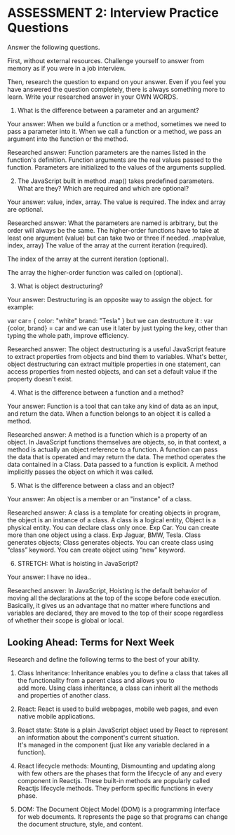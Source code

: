 # ASSESSMENT 2: Interview Practice Questions

Answer the following questions.

First, without external resources. Challenge yourself to answer from memory as if you were in a job interview.

Then, research the question to expand on your answer. Even if you feel you have answered the question completely, there is always something more to learn. Write your researched answer in your OWN WORDS.

1. What is the difference between a parameter and an argument?

  Your answer: When we build a function or a method, sometimes we need to pass a parameter into it. When we call a function or a method, we pass an argument into the function or the method.

  Researched answer: Function parameters are the names listed in the function's definition. Function arguments are the real values passed to the function. Parameters are initialized to the values of the arguments supplied.



2. The JavaScript built in method .map() takes predefined parameters. What are they? Which are required and which are optional?

  Your answer: value, index, array. The value is required. The index and array are optional.

  Researched answer: What the parameters are named is arbitrary, but the order will always be the same. The higher-order functions have to take at least one argument (value) but can take two or three if needed.
   .map(value, index, array)
  The value of the array at the current iteration (required).

  The index of the array at the current iteration (optional).

  The array the higher-order function was called on (optional).




3. What is object destructuring?

  Your answer: Destructuring is an opposite way to assign the object. 
  for example:  
  
  var car= { 
      color: "white"
      brand: "Tesla"
  }
  but we can destructure it :  var {color, brand} = car
  and we can use it later by just typing the key, other than typing the whole path, improve efficiency.

  Researched answer: The object destructuring is a useful JavaScript feature to extract properties from objects and bind them to variables. What's better, object destructuring can extract multiple properties in one statement, can access properties from nested objects, and can set a default value if the property doesn't exist.



4. What is the difference between a function and a method?

  Your answer: Function is a tool that can take any kind of data as an input, and return the data. When a function belongs to an object it is called a method.

  Researched answer: A method is a function which is a property of an object. In JavaScript functions themselves are objects, so, in that context, a method is actually an object reference to a function. A function can pass the data that is operated and may return the data. The method operates the data contained in a Class. Data passed to a function is explicit. A method implicitly passes the object on which it was called.



5. What is the difference between a class and an object?

  Your answer: An object is a member or an "instance" of a class.

  Researched answer: A class is a template for creating objects in program, the object is an instance of a class. A class is a logical entity, Object is a physical entity. You can declare class only once. Exp Car. You can create more than one object using a class. Exp Jaguar, BMW, Tesla. Class generates objects; Class generates objects. You can create class using “class” keyword. You can create object using “new” keyword.



6. STRETCH: What is hoisting in JavaScript?

  Your answer: I have no idea..

  Researched answer: In JavaScript, Hoisting is the default behavior of moving all the declarations at the top of the scope before code execution. Basically, it gives us an advantage that no matter where functions and variables are declared, they are moved to the top of their scope regardless of whether their scope is global or local.



## Looking Ahead: Terms for Next Week

Research and define the following terms to the best of your ability.

1. Class Inheritance: Inheritance enables you to define a class that takes all the functionality from a parent class and allows you to    
   add more. Using class inheritance, a class can inherit all the methods and properties of another class. 

2. React: React is used to build webpages, mobile web pages, and even native mobile applications.

3. React state: State is a plain JavaScript object used by React to represent an information about the component's current situation.  
   It's managed in the component (just like any variable declared in a function).

4. React lifecycle methods: Mounting, Dismounting and updating along with few others are the phases that form the lifecycle of any and 
   every component in Reactjs. These built-in methods are popularly called Reactjs lifecycle methods. They perform specific functions in every phase.

5. DOM: The Document Object Model (DOM) is a programming interface for web documents. It represents the page so that programs can change 
   the document structure, style, and content.
